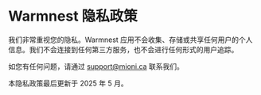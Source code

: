 # Warmnest 隐私政策

我们非常重视您的隐私。Warmnest 应用不会收集、存储或共享任何用户的个人信息。我们不会连接到任何第三方服务，也不会进行任何形式的用户追踪。

如您有任何问题，请通过 support@mioni.ca 联系我们。

本隐私政策最后更新于 2025 年 5 月。
